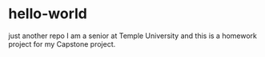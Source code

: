 # hello-world
just another repo
I am a senior at Temple University and this is a homework project for my Capstone project.
